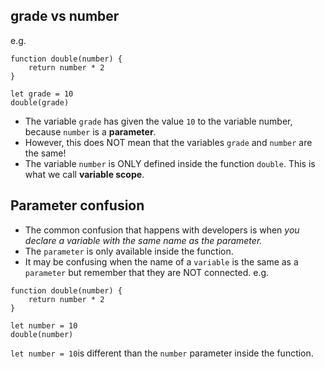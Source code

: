 ## grade vs number
e.g.
```
function double(number) {
    return number * 2
}

let grade = 10
double(grade) 
```
- The variable ```grade``` has given the value ```10``` to the variable number, because ```number``` is a **parameter**. 
- However, this does NOT mean that the variables ```grade``` and ```number``` are the same!
- The variable ```number``` is ONLY defined inside the function ```double```. This is what we call **variable scope**.

## Parameter confusion
- The common confusion that happens with developers is when *you declare a variable with the same name as the parameter.*
- The ```parameter``` is only available inside the function.
- It may be confusing when the name of a ```variable``` is the same as a ```parameter``` but remember that they are NOT connected.
e.g.
```
function double(number) {
    return number * 2
}

let number = 10
double(number)
```
```let number = 10```is different than the ```number``` parameter inside the function.
